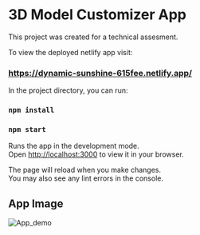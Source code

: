# 3D Model Customizer App

This project was created for a technical assesment.

To view the deployed netlify app visit:
### https://dynamic-sunshine-615fee.netlify.app/


In the project directory, you can run:

### `npm install`

### `npm start`

Runs the app in the development mode.\
Open [http://localhost:3000](http://localhost:3000) to view it in your browser.

The page will reload when you make changes.\
You may also see any lint errors in the console.

## App Image

![App_demo](https://github.com/Abhinav-kk/3D-Model-Customizer-Assignemnt/blob/110eb261a713278d402b6dcb026e461a93cc1552/images/Demo.png)
